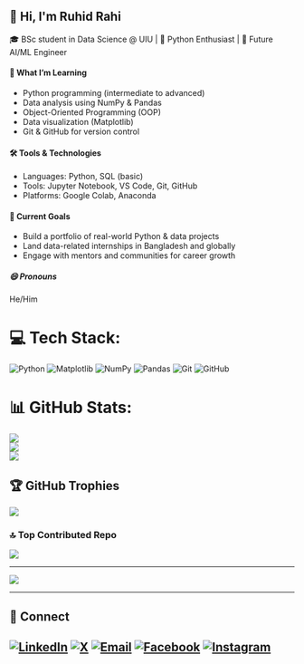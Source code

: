 ## 👋 Hi, I'm Ruhid Rahi

🎓 BSc student in Data Science @ UIU | 🐍 Python Enthusiast | 🤖 Future AI/ML Engineer  

#### 🧠 What I’m Learning
- Python programming (intermediate to advanced)
- Data analysis using NumPy & Pandas
- Object-Oriented Programming (OOP)
- Data visualization (Matplotlib)
- Git & GitHub for version control
  
#### 🛠️ Tools & Technologies
- Languages: Python, SQL (basic)
- Tools: Jupyter Notebook, VS Code, Git, GitHub
- Platforms: Google Colab, Anaconda

#### 💬 Current Goals

- Build a portfolio of real-world Python & data projects  
- Land data-related internships in Bangladesh and globally  
- Engage with mentors and communities for career growth

##### 😄 Pronouns
He/Him

# 💻 Tech Stack:
![Python](https://img.shields.io/badge/python-3670A0?style=for-the-badge&logo=python&logoColor=ffdd54) ![Matplotlib](https://img.shields.io/badge/Matplotlib-%23ffffff.svg?style=for-the-badge&logo=Matplotlib&logoColor=black) ![NumPy](https://img.shields.io/badge/numpy-%23013243.svg?style=for-the-badge&logo=numpy&logoColor=white) ![Pandas](https://img.shields.io/badge/pandas-%23150458.svg?style=for-the-badge&logo=pandas&logoColor=white) ![Git](https://img.shields.io/badge/git-%23F05033.svg?style=for-the-badge&logo=git&logoColor=white) ![GitHub](https://img.shields.io/badge/github-%23121011.svg?style=for-the-badge&logo=github&logoColor=white)
# 📊 GitHub Stats:
![](https://github-readme-stats.vercel.app/api?username=RuhidIslamRahi&theme=github_dark&hide_border=false&include_all_commits=false&count_private=false)<br/>
![](https://nirzak-streak-stats.vercel.app/?user=RuhidIslamRahi&theme=github_dark&hide_border=false)<br/>
![](https://github-readme-stats.vercel.app/api/top-langs/?username=RuhidIslamRahi&theme=github_dark&hide_border=false&include_all_commits=false&count_private=false&layout=compact)

## 🏆 GitHub Trophies
![](https://github-profile-trophy.vercel.app/?username=RuhidIslamRahi&theme=github_dark&no-frame=false&no-bg=true&margin-w=4)

### 🔝 Top Contributed Repo
![](https://github-contributor-stats.vercel.app/api?username=RuhidIslamRahi&limit=5&theme=dark&combine_all_yearly_contributions=true)

---
[![](https://visitcount.itsvg.in/api?id=RuhidIslamRahi&icon=0&color=10)](https://visitcount.itsvg.in)

---

## 🔗 Connect
[![LinkedIn](https://img.shields.io/badge/LinkedIn-0A66C2?style=for-the-badge&logo=linkedin&logoColor=white)](https://linkedin.com/in/ruhidislam-rahi) 
[![X](https://img.shields.io/badge/X-black.svg?logo=X&logoColor=white)](https://x.com/RuhidIslamRahi)
[![Email](https://img.shields.io/badge/Email-D14836?style=for-the-badge&logo=gmail&logoColor=white)](mailto:ruhidislamrahi@gmail.com)
[![Facebook](https://img.shields.io/badge/Facebook-%231877F2.svg?logo=Facebook&logoColor=white)](https://facebook.com/ruhidislam.rahi)
[![Instagram](https://img.shields.io/badge/Instagram-%23E4405F.svg?logo=Instagram&logoColor=white)](https://instagram.com/ruhidislam.rahi)
---

<!-- Proudly created with GPRM ( https://gprm.itsvg.in ) -->
